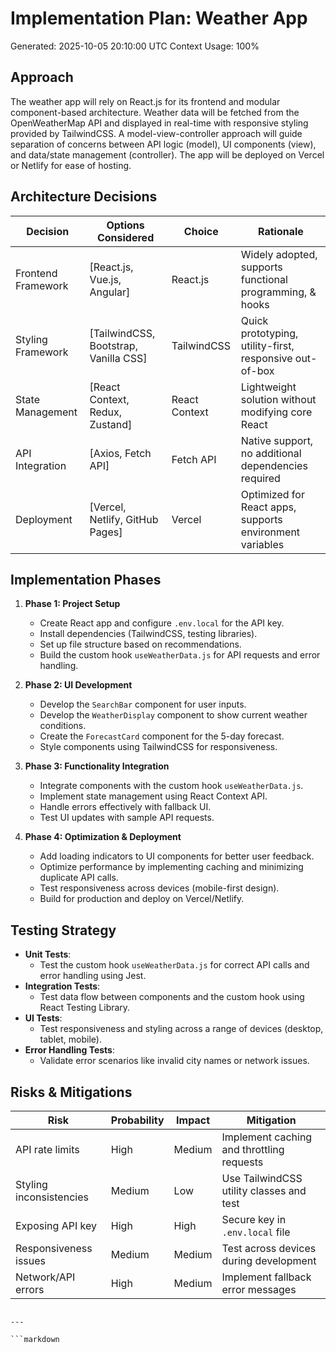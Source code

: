 # Implementation Plan: Weather App
Generated: 2025-10-05 20:10:00 UTC
Context Usage: 100%

## Approach
The weather app will rely on React.js for its frontend and modular component-based architecture. Weather data will be fetched from the OpenWeatherMap API and displayed in real-time with responsive styling provided by TailwindCSS. A model-view-controller approach will guide separation of concerns between API logic (model), UI components (view), and data/state management (controller). The app will be deployed on Vercel or Netlify for ease of hosting.

## Architecture Decisions
| Decision          | Options Considered                           | Choice       | Rationale                                                |
|-------------------|---------------------------------------------|--------------|---------------------------------------------------------|
| Frontend Framework| [React.js, Vue.js, Angular]                 | React.js     | Widely adopted, supports functional programming, & hooks|
| Styling Framework | [TailwindCSS, Bootstrap, Vanilla CSS]       | TailwindCSS  | Quick prototyping, utility-first, responsive out-of-box |
| State Management  | [React Context, Redux, Zustand]             | React Context| Lightweight solution without modifying core React       |
| API Integration   | [Axios, Fetch API]                          | Fetch API    | Native support, no additional dependencies required     |
| Deployment        | [Vercel, Netlify, GitHub Pages]             | Vercel       | Optimized for React apps, supports environment variables|

## Implementation Phases
1. **Phase 1: Project Setup**
   - Create React app and configure `.env.local` for the API key.
   - Install dependencies (TailwindCSS, testing libraries).
   - Set up file structure based on recommendations.
   - Build the custom hook `useWeatherData.js` for API requests and error handling.

2. **Phase 2: UI Development**
   - Develop the `SearchBar` component for user inputs.
   - Develop the `WeatherDisplay` component to show current weather conditions.
   - Create the `ForecastCard` component for the 5-day forecast.
   - Style components using TailwindCSS for responsiveness.

3. **Phase 3: Functionality Integration**
   - Integrate components with the custom hook `useWeatherData.js`.
   - Implement state management using React Context API.
   - Handle errors effectively with fallback UI.
   - Test UI updates with sample API requests.

4. **Phase 4: Optimization & Deployment**
   - Add loading indicators to UI components for better user feedback.
   - Optimize performance by implementing caching and minimizing duplicate API calls.
   - Test responsiveness across devices (mobile-first design).
   - Build for production and deploy on Vercel/Netlify.

## Testing Strategy
- **Unit Tests**:
  - Test the custom hook `useWeatherData.js` for correct API calls and error handling using Jest.
- **Integration Tests**:
  - Test data flow between components and the custom hook using React Testing Library.
- **UI Tests**:
  - Test responsiveness and styling across a range of devices (desktop, tablet, mobile).
- **Error Handling Tests**:
  - Validate error scenarios like invalid city names or network issues.
 
## Risks & Mitigations
| Risk                     | Probability | Impact | Mitigation                                |
|--------------------------|-------------|--------|-------------------------------------------|
| API rate limits          | High        | Medium | Implement caching and throttling requests |
| Styling inconsistencies  | Medium      | Low    | Use TailwindCSS utility classes and test  |
| Exposing API key         | High        | High   | Secure key in `.env.local` file           |
| Responsiveness issues    | Medium      | Medium | Test across devices during development    |
| Network/API errors       | High        | Medium | Implement fallback error messages         |
```

---

```markdown